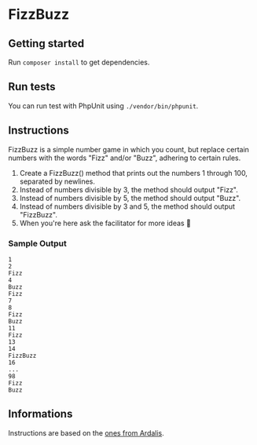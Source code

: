 # FizzBuzz

## Getting started

Run `composer install` to get dependencies.

## Run tests

You can run test with PhpUnit using `./vendor/bin/phpunit`.

## Instructions

FizzBuzz is a simple number game in which you count, but replace certain numbers with the words "Fizz" and/or "Buzz", adhering to certain rules.

1. Create a FizzBuzz() method that prints out the numbers 1 through 100, separated by newlines.
2. Instead of numbers divisible by 3, the method should output "Fizz".
3. Instead of numbers divisible by 5, the method should output "Buzz".
4. Instead of numbers divisible by 3 and 5, the method should output "FizzBuzz".
5. When you're here ask the facilitator for more ideas 🙂

### Sample Output
    1
    2
    Fizz
    4
    Buzz
    Fizz
    7
    8
    Fizz
    Buzz
    11
    Fizz
    13
    14
    FizzBuzz
    16
    ...
    98
    Fizz
    Buzz

## Informations

Instructions are based on the [ones from Ardalis](https://github.com/ardalis/kata-catalog/blob/main/katas/FizzBuzz.md).